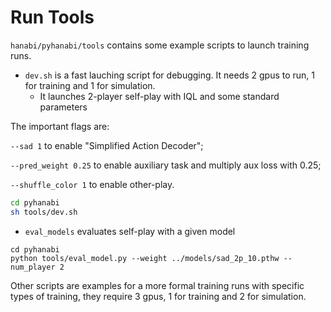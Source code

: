# Run Tools

`hanabi/pyhanabi/tools` contains some example scripts to launch training runs. 

* `dev.sh` is a fast lauching script for debugging. It needs 2 gpus to run, 1 for training and 1 for simulation.
  * It launches 2-player self-play with IQL and some standard parameters

The important flags are:

`--sad 1` to enable "Simplified Action Decoder";

`--pred_weight 0.25` to enable auxiliary task and multiply aux loss with 0.25;

`--shuffle_color 1` to enable other-play.

```bash
cd pyhanabi
sh tools/dev.sh
```

* `eval_models` evaluates self-play with a given model
```
cd pyhanabi
python tools/eval_model.py --weight ../models/sad_2p_10.pthw --num_player 2
```

Other scripts are examples for a more formal training runs with specific types of training, they require 3 gpus, 1 for training and 2 for simulation.

